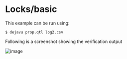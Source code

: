 # Locks/basic


This example can be run using:
```
$ dejavu prop.qtl log2.csv
```

Following is a screenshot showing the verification output

![image](https://user-images.githubusercontent.com/56625259/232652248-a10dda63-5fb4-4735-a1d4-a75b97969a6c.png)

